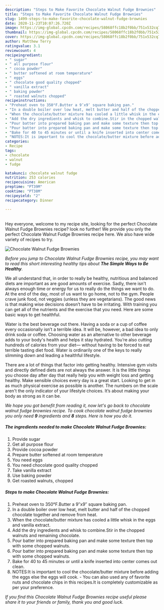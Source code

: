 ```yaml
---
description: "Steps to Make Favorite Chocolate Walnut Fudge Brownies"
title: "Steps to Make Favorite Chocolate Walnut Fudge Brownies"
slug: 1499-steps-to-make-favorite-chocolate-walnut-fudge-brownies
date: 2020-11-23T10:07:26.720Z
image: https://img-global.cpcdn.com/recipes/58068ffc18b2f0bb/751x532cq70/chocolate-walnut-fudge-brownies-recipe-main-photo.jpg
thumbnail: https://img-global.cpcdn.com/recipes/58068ffc18b2f0bb/751x532cq70/chocolate-walnut-fudge-brownies-recipe-main-photo.jpg
cover: https://img-global.cpcdn.com/recipes/58068ffc18b2f0bb/751x532cq70/chocolate-walnut-fudge-brownies-recipe-main-photo.jpg
author: Matthew Terry
ratingvalue: 3.1
reviewcount: 4
recipeingredient:
- " sugar"
- " all purpose flour"
- " cocoa powder"
- " butter softened at room temperature"
- " eggs"
- " chocolate good quality chopped"
- " vanilla extract"
- " baking powder"
- " roasted walnuts chopped"
recipeinstructions:
- "Preheat oven to 350°F.Butter a 9″x9″ square baking pan."
- "In a double boiler over low heat, melt butter and half of the chopped chocolate together and remove from heat."
- "When the chocolate/butter mixture has cooled a little whisk in the eggs and vanilla extract."
- "Add the dry ingredients and whisk to combine.Stir in the chopped walnuts and remaining chocolate."
- "Pour batter into prepared baking pan and make some texture then top with some chopped walnuts."
- "Pour batter into prepared baking pan and make some texture then top with some chopped walnuts."
- "Bake for 40 to 45 minutes or until a knife inserted into center comes out clean."
- "NOTES:It is important to cool the chocolate/butter mixture before adding the eggs else the eggs will cook. You can also used any of favorite nuts and chocolate chips in this recipes.It is completely customizable as per your preference."
categories:
- Recipe
tags:
- chocolate
- walnut
- fudge

katakunci: chocolate walnut fudge 
nutrition: 253 calories
recipecuisine: American
preptime: "PT39M"
cooktime: "PT38M"
recipeyield: "2"
recipecategory: Dinner

---
```

<br>
Hey everyone, welcome to my recipe site, looking for the perfect Chocolate Walnut Fudge Brownies recipe? look no further! We provide you only the perfect Chocolate Walnut Fudge Brownies recipe here. We also have wide variety of recipes to try.
<br>


![Chocolate Walnut Fudge Brownies](https://img-global.cpcdn.com/recipes/58068ffc18b2f0bb/751x532cq70/chocolate-walnut-fudge-brownies-recipe-main-photo.jpg)

<i>Before you jump to Chocolate Walnut Fudge Brownies recipe, you may want to read this short interesting healthy tips about <strong>The Simple Ways to Be Healthy</strong>.</i>

We all understand that, in order to really be healthy, nutritious and balanced diets are important as are good amounts of exercise. Sadly, there isn't always enough time or energy for us to really do the things we want to do. At the end of the day, most of us want to go home, not to the gym. People crave junk food, not veggies (unless they are vegetarians). The good news is that making wise decisions doesn’t have to be irritating. With training you can get all of the nutrients and the exercise that you need. Here are some basic ways to get healthful.

Water is the best beverage out there. Having a soda or a cup of coffee every occasionally isn’t a terrible idea. It will be, however, a bad idea to only drink soda or coffee. Choosing water as an alternative to other beverage adds to your body's health and helps it stay hydrated. You’re also cutting hundreds of calories from your diet— without having to be forced to eat terrible tasting diet food. Water is ordinarily one of the keys to really slimming down and leading a healthful lifestyle.

There are a lot of things that factor into getting healthy. Intensive gym visits and directly defined diets are not always the answer. It is the little things you choose day after day that really help you with weight loss and getting healthy. Make sensible choices every day is a great start. Looking to get in as much physical exercise as possible is another. The numbers on the scale aren't the only indicator of your lifestyle choices. It’s about making your body as strong as it can be. 


<i>We hope you got benefit from reading it, now let's go back to chocolate walnut fudge brownies recipe. To cook chocolate walnut fudge brownies you only need <strong>9</strong> ingredients and <strong>8</strong> steps. Here is how you do it.
</i>

##### The ingredients needed to make Chocolate Walnut Fudge Brownies:

1. Provide  sugar
1. Get  all purpose flour
1. Provide  cocoa powder
1. Prepare  butter softened at room temperature
1. You need  eggs
1. You need  chocolate good quality chopped
1. Take  vanilla extract
1. Use  baking powder
1. Get  roasted walnuts, chopped


##### Steps to make Chocolate Walnut Fudge Brownies:

1. Preheat oven to 350°F.Butter a 9″x9″ square baking pan.
1. In a double boiler over low heat, melt butter and half of the chopped chocolate together and remove from heat.
1. When the chocolate/butter mixture has cooled a little whisk in the eggs and vanilla extract.
1. Add the dry ingredients and whisk to combine.Stir in the chopped walnuts and remaining chocolate.
1. Pour batter into prepared baking pan and make some texture then top with some chopped walnuts.
1. Pour batter into prepared baking pan and make some texture then top with some chopped walnuts.
1. Bake for 40 to 45 minutes or until a knife inserted into center comes out clean.
1. NOTES:It is important to cool the chocolate/butter mixture before adding the eggs else the eggs will cook. - You can also used any of favorite nuts and chocolate chips in this recipes.It is completely customizable as per your preference.


<i>If you find this Chocolate Walnut Fudge Brownies recipe useful please share it to your friends or family, thank you and good luck.</i>
